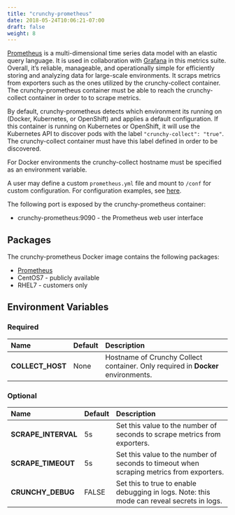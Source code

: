 ```yaml
---
title: "crunchy-prometheus"
date: 2018-05-24T10:06:21-07:00
draft: false
weight: 8
---
```


[Prometheus](https://prometheus.io) is a multi-dimensional time series data model with an elastic query language. It is used in collaboration
with [Grafana](https://grafana.com/) in this metrics suite. Overall, it’s reliable, manageable, and operationally simple for efficiently
storing and analyzing data for large-scale environments. It scraps metrics from exporters such as the ones utilized by the crunchy-collect
container. The crunchy-prometheus container must be able to reach the crunchy-collect container in order to
to scrape metrics.

By default, crunchy-prometheus detects which environment its running on (Docker, Kubernetes, or OpenShift)
and applies a default configuration. If this container is running on Kubernetes or OpenShift,
it will use the Kubernetes API to discover pods with the label `"crunchy-collect": "true"`.
The crunchy-collect container must have this label defined in order to be discovered.

For Docker environments the crunchy-collect hostname must be specified as an environment
variable.

A user may define a custom `prometheus.yml` file and mount to `/conf` for custom configuration.
For configuration examples, see [here](https://github.com/k1ng440/crunchy-containers/blob/master/conf/prometheus).

The following port is exposed by the crunchy-prometheus container:

 * crunchy-prometheus:9090 - the Prometheus web user interface

## Packages

The crunchy-prometheus Docker image contains the following packages:

* [Prometheus](https://prometheus.io)
* CentOS7 - publicly available
* RHEL7 - customers only

## Environment Variables

### Required
**Name**|**Default**|**Description**
:-----|:-----|:-----
**COLLECT_HOST**|None|Hostname of Crunchy Collect container.  Only required in **Docker** environments.

### Optional
**Name**|**Default**|**Description**
:-----|:-----|:-----
**SCRAPE_INTERVAL**|5s|Set this value to the number of seconds to scrape metrics from exporters.
**SCRAPE_TIMEOUT**|5s|Set this value to the number of seconds to timeout when scraping metrics from exporters.
**CRUNCHY_DEBUG**|FALSE|Set this to true to enable debugging in logs. Note: this mode can reveal secrets in logs.
